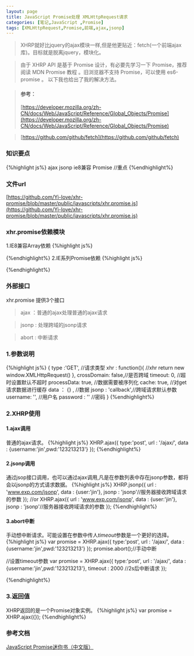 ```yaml
---
layout: page
title: JavaScript Promise处理 XMLHttpRequest请求
categories: [笔记,JavaScript ,Promise]
tags: [XMLHttpRequest,Promise,前端,ajax,jsonp]
---
```


>XHRP就好比jquery的ajax模块一样,但是他更贴近：fetch(一个前端ajax库)。目标就是脱离jquery，模块化。

>由于 XHRP API 是基于 Promise 设计，有必要先学习一下 Promise，推荐阅读 MDN Promise 教程 。旧浏览器不支持 Promise，可以使用 es6-promise 。
>以下我也给出了我的解决方法。

>#### 参考：
>[https://developer.mozilla.org/zh-CN/docs/Web/JavaScript/Reference/Global_Objects/Promise](https://developer.mozilla.org/zh-CN/docs/Web/JavaScript/Reference/Global_Objects/Promise)

>[https://github.com/github/fetch](https://github.com/github/fetch)

### 知识要点
{%highlight js%}
   ajax
   jsonp
   ie8兼容
   Promise  //重点
{%endhighlight%}
### 文件url
[https://github.com/Yi-love/xhr-promise/blob/master/public/javascripts/xhr.promise.js](https://github.com/Yi-love/xhr-promise/blob/master/public/javascripts/xhr.promise.js)

### xhr.promise依赖模块
1.IE8兼容Array依赖
{%highlight js%}
<script src="https://github.com/Yi-love/xhr-promise/blob/master/public/javascripts/fix.js"></script>
{%endhighlight%}
2.IE系列Promise依赖
{%highlight js%}
<script src="https://github.com/Yi-love/xhr-promise/blob/master/public/javascripts/npo.src.js"></script>
{%endhighlight%}

### 外部接口
xhr.promise 提供3个接口
>   ajax ：普通的ajax处理普通的ajax请求

>   jsonp : 处理跨域的jsonp请求

>   abort : 中断请求 

### 1.参数说明
{%highlight js%}
{
  type :'GET',       //请求类型
  xhr : function(){  //xhr
	return new window.XMLHttpRequest()
  },
  crossDomain: false,//是否跨域
  timeout: 0,        //超时设置默认不超时
  processData: true, //数据需要被序列化
  cache: true,       //对get请求数据进行缓存
  data ： {} ,       //数据
  jsonp : 'callback',//跨域请求默认参数
  username: '',     //用户名
  password : ''     //密码
}
{%endhighlight%}

### 2.XHRP使用
#### 1.ajax调用
普通的ajax请求。
{%highlight js%}
   XHRP.ajax({
        type:'post',
        url : '/ajax/',
        data : {username:'jin',pwd:'123213213'}
   });
{%endhighlight%}

#### 2.jsonp调用
通过jsop接口调用，也可以通过ajax调用,凡是在参数列表中存在jsonp参数，都将会以jsonp的方式请求数据。
{%highlight js%}
   XHRP.jsonp({
       url : 'www.exp.com/jsonp',
       data : {user:'jin'},
       jsonp : 'jsonp'//服务器接收跨域请求的参数
   });
   //or
   XHRP.ajax({
       url : 'www.exp.com/jsonp',
       data : {user:'jin'},
       jsonp : 'jsonp'//服务器接收跨域请求的参数
   });
{%endhighlight%}
#### 3.abort中断
手动想中断请求。可能设置在参数中传人*timeout*参数是一个更好的选择。
{%highlight js%}
   var promise = XHRP.ajax({
        type:'post',
        url : '/ajax/',
        data : {username:'jin',pwd:'123213213'}
   });
   promise.abort();//手动中断
   
   //设置timeout参数
   var promise = XHRP.ajax({
        type:'post',
        url : '/ajax/',
        data : {username:'jin',pwd:'123213213'},
        timeout : 2000 //2s后中断请求
   });
   
{%endhighlight%}

### 3.返回值
XHRP返回的是一个Promise对象实例。
{%highlight js%}
   var promise = XHRP.ajax({});
{%endhighlight%}

### 参考文档
[JavaScript Promise迷你书（中文版）](http://liubin.org/promises-book)







